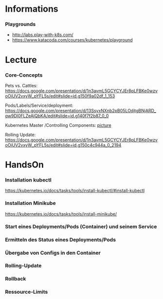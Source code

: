 # Informations
### Playgrounds
- http://labs.play-with-k8s.com/
- https://www.katacoda.com/courses/kubernetes/playground


# Lecture
### Core-Concepts

Pets vs. Cattles: 
https://docs.google.com/presentation/d/1n3avmL5GCYCYJEr8pLFBKe0wzvoOiUV2vxyW_pYFL5s/edit#slide=id.g150f9a02df_1_153

Pods/Labels/Service/deployment:
https://docs.google.com/presentation/d/13SsyxNXnb2pB05LOdjtgBNjARD_qw9Dl0FLZeAlQbKA/edit#slide=id.g140f7f2b87_0_0

Kubernetes Master /Controlling Components:
[picture](kubernetes_architecture.png)

Rolling Update: 
https://docs.google.com/presentation/d/1n3avmL5GCYCYJEr8pLFBKe0wzvoOiUV2vxyW_pYFL5s/edit#slide=id.g150c4c944a_0_2194



# HandsOn
### Installation kubectl
https://kubernetes.io/docs/tasks/tools/install-kubectl/#install-kubectl

### Installation Minikube
https://kubernetes.io/docs/tasks/tools/install-minikube/

### Start eines Deployments/Pods (Container) und seinem Service


### Ermitteln des Status eines Deployments/Pods

### Übergabe von Configs in den Container

### Rolling-Update

### Rollback

### Ressource-Limits